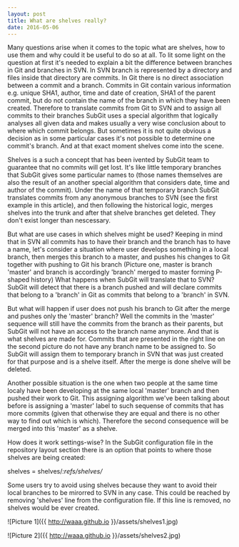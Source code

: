 ```yaml
---
layout: post
title: What are shelves really?
date: 2016-05-06
---
```

Many questions arise when it comes to the topic what are shelves, how to
use them and why could it be useful to do so at all. To lit some light on
the question at first it's needed to explain a bit the difference between
branches in Git and branches in SVN. In SVN branch is represented by a
directory and files inside that directory are commits. In Git there is no direct
association between a commit and a branch. Commits in Git contain various
information e.g. unique SHA1, author, time and date of creation, SHA1 of
the parent commit, but do not contain the name of the branch in which they
have been created. Therefore to translate commits from Git to SVN and to
assign all commits to their branches SubGit uses a special algorithm that
logically analyses all given data and makes usually a very wise conclusion
about to where which commit belongs.
But sometimes it is not quite obvious a decision as in some particular cases it's not possible to determine one commit's branch.
And at that exact moment shelves come into the scene.

Shelves is a such a concept that has been ivented by SubGit team to
guarantee that no commits will get lost. It's like little temporary
branches that SubGit gives some particular names to (those names
themselves are also the result of an another special algorithm that
considers date, time and author of the commit). Under the name of that
temporary branch SubGit translates commits from any anonymous branches to
SVN (see the first example in this article), and then following the
historical logic, merges shelves into the trunk and after that shelve
branches get deleted. They don't exist longer than nescessary.

But what are use cases in which shelves might be used?
Keeping in mind that in SVN all commits has to have their branch and the
branch has to have a name, let's consider a situation where user develops
something in a local branch, then merges this branch to a master, and
pushes his changes to Git together with pushing to Git his
branch (Picture one, master is branch 'master' and branch is accordingly 'branch' merged to master forming P-shaped history)
What happens when SubGit will translate that to SVN? SubGit will
detect that there is a branch pushed and will declare commits that belong to a 'branch' in Git as commits that belong to a 'branch' in SVN.

But what will happen if user does not push his branch to Git after
the merge and pushes only the 'master' branch? Well the commits in the
'master' sequence will still have the commits from the branch as their
parents, but SubGit will not have an access to the branch name anymore.
And that is what shelves are made for.
Commits that are presented in the right line on the second picture do not have any branch name to be assigned to. So SubGit will assign them to temporary branch in SVN that was just created for that purpose and is a shelve itself. After the merge is done shelve will be deleted.

Another possible situation is the one when two people at the
same time localy have been developing at the same local 'master' branch
and then pushed their work to Git.
This assigning algorithm we've been talking about before is assigning a 'master' label to such sequense
of commits that has more commits (given that otherwise they are equal and there is no other way to find out which is which).
Therefore the second consequence will be merged into
this 'master' as a shelve.

How does it work settings-wise? In the SubGit configuration file in the repository layout section there is
an option that points to where those shelves are being created:

  shelves = shelves/*:refs/shelves/*

Some users try to avoid using shelves because they want to avoid their
local branches to be mirorred to SVN in any case. This could be reached by
removing 'shelves' line from the configuration file. If this line is
removed, no shelves would be ever created.


![Picture 1]({{ http://waaa.github.io }}/assets/shelves1.jpg)

![Picture 2]({{ http://waaa.github.io }}/assets/shelves2.jpg)
